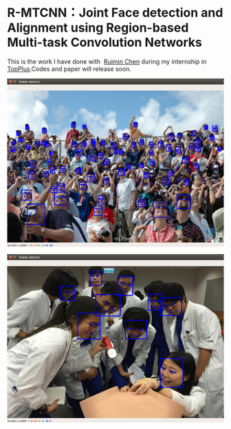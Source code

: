 # R-MTCNN：Joint Face detection and Alignment using Region-based Multi-task Convolution Networks
This is the work I have done with  [Ruimin Chen](https://github.com/RuiminChen) during my internship in [TopPlus](http://www.topplusvision.com/).Codes and paper will release soon.

![img](https://github.com/AresGao/Joint-face-detection-and-landmark-using-region-proposal-method/blob/master/faster%20detect_024.png?raw=true)


![img](https://github.com/AresGao/Joint-face-detection-and-landmark-using-region-proposal-method/blob/master/faster%20detect_023.png?raw=true)

